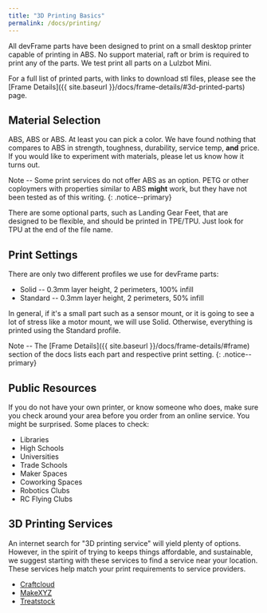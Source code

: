 ```yaml
---
title: "3D Printing Basics"
permalink: /docs/printing/
---
```

All devFrame parts have been designed to print on a small desktop printer capable of printing in ABS.  No support material, raft or brim is required to print any of the parts.  We test print all parts on a Lulzbot Mini.

For a full list of printed parts, with links to download stl files, please see the [Frame Details]({{ site.baseurl }}/docs/frame-details/#3d-printed-parts) page.

## Material Selection
ABS, ABS or ABS.  At least you can pick a color.  We have found nothing that compares to ABS in strength, toughness, durability, service temp, **and** price.  If you would like to experiment with materials, please let us know how it turns out.

Note -- Some print services do not offer ABS as an option.  PETG or other coploymers with properties similar to ABS **might** work, but they have not been tested as of this writing.
{: .notice--primary}

There are some optional parts, such as Landing Gear Feet, that are designed to be flexible, and should be printed in TPE/TPU.  Just look for TPU at the end of the file name.

## Print Settings
There are only two different profiles we use for devFrame parts:
 - Solid -- 0.3mm layer height, 2 perimeters, 100% infill
 - Standard -- 0.3mm layer height, 2 perimeters, 50% infill

In general, if it's a small part such as a sensor mount, or it is going to see a lot of stress like a motor mount, we will use Solid.  Otherwise, everything is printed using the Standard profile.

Note -- The [Frame Details]({{ site.baseurl }}/docs/frame-details/#frame) section of the docs lists each part and respective print setting.
{: .notice--primary}


## Public Resources
If you do not have your own printer, or know someone who does, make sure you check around your area before you order from an online service.  You might be surprised.  Some places to check:
- Libraries
- High Schools
- Universities
- Trade Schools
- Maker Spaces
- Coworking Spaces
- Robotics Clubs
- RC Flying Clubs 

## 3D Printing Services
An internet search for "3D printing service" will yield plenty of options.  However, in the spirit of trying to keeps things affordable, and sustainable, we suggest starting with these services to find a service near your location.  These services help match your print requirements to service providers.  

- [Craftcloud](https://print.all3dp.com/)
- [MakeXYZ](https://www.makexyz.com/)
- [Treatstock](https://www.treatstock.com/3d-printing-services/)
